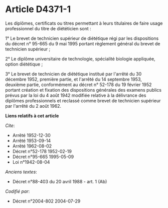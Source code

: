 # Article D4371-1

Les diplômes, certificats ou titres permettant à leurs titulaires de faire usage professionnel du titre de diététicien sont :

1° Le brevet de technicien supérieur de diététique régi par les dispositions du décret n° 95-665 du 9 mai 1995 portant
règlement général du brevet de technicien supérieur ;

2° Le diplôme universitaire de technologie, spécialité biologie appliquée, option diététique ;

3° Le brevet de technicien de diététique institué par l'arrêté du 30 décembre 1952, première partie, et l'arrêté du 14
septembre 1953, deuxième partie, conformément au décret n° 52-178 du 19 février 1952 portant création et fixation des
dispositions générales des examens publics prévus par la loi du 4 août 1942 modifiée relative à la délivrance des diplômes
professionnels et reclassé comme brevet de technicien supérieur par l'arrêté du 2 août 1962.

**Liens relatifs à cet article**

_Cite_:

  - Arrêté 1952-12-30
  - Arrêté 1953-09-14
  - Arrêté 1962-08-02
  - Décret n°52-178 1952-02-19
  - Décret n°95-665 1995-05-09
  - Loi n°1942-08-04

_Anciens textes_:

  - Décret n°88-403 du 20 avril 1988 - art. 1 (Ab)

_Codifié par_:

  - Décret n°2004-802 2004-07-29
